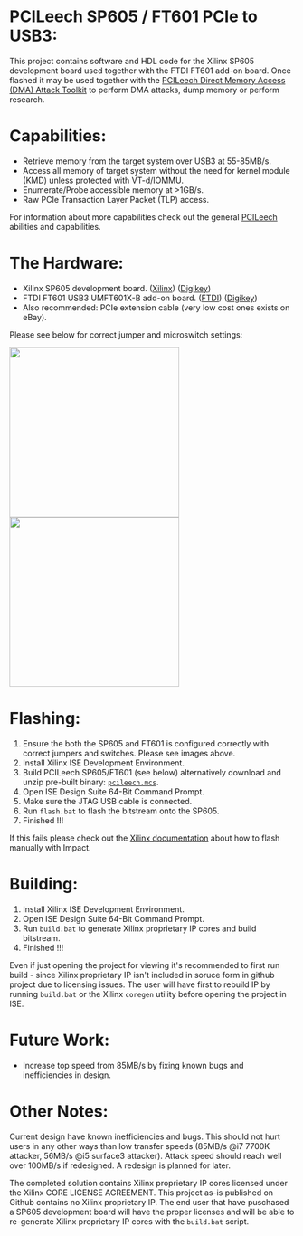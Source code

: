 PCILeech SP605 / FT601 PCIe to USB3:
=================
This project contains software and HDL code for the Xilinx SP605 development board used together with the FTDI FT601 add-on board.
Once flashed it may be used together with the [PCILeech Direct Memory Access (DMA) Attack Toolkit](https://github.com/ufrisk/pcileech/) to perform DMA attacks, dump memory or perform research.

Capabilities:
=================
* Retrieve memory from the target system over USB3 at 55-85MB/s.
* Access all memory of target system without the need for kernel module (KMD) unless protected with VT-d/IOMMU.
* Enumerate/Probe accessible memory at >1GB/s.
* Raw PCIe Transaction Layer Packet (TLP) access.

For information about more capabilities check out the general [PCILeech](https://github.com/ufrisk/pcileech/) abilities and capabilities.

The Hardware:
=================
* Xilinx SP605 development board. ([Xilinx](https://www.xilinx.com/products/boards-and-kits/ek-s6-sp605-g.html)) ([Digikey](https://www.digikey.com/product-detail/en/xilinx-inc/EK-S6-SP605-G/122-1605-ND/2175980))
* FTDI FT601 USB3 UMFT601X-B add-on board. ([FTDI](http://www.ftdichip.com/Products/Modules/SuperSpeedModules.htm)) ([Digikey](https://www.digikey.com/product-detail/en/ftdi-future-technology-devices-international-ltd/UMFT601X-B/768-1303-ND/6556764))
* Also recommended: PCIe extension cable (very low cost ones exists on eBay).

Please see below for correct jumper and microswitch settings:

<img src="https://gist.githubusercontent.com/ufrisk/c5ba7b360335a13bbac2515e5e7bb9d7/raw/d01be0e485fde5ba09d84be35ca2970038e18577/_gh_fpga_ft601.jpg" height="300"/><img src="https://gist.githubusercontent.com/ufrisk/c5ba7b360335a13bbac2515e5e7bb9d7/raw/d01be0e485fde5ba09d84be35ca2970038e18577/_gh_fpga_sp605.jpg" height="300"/>

Flashing:
=================
1) Ensure the both the SP605 and FT601 is configured correctly with correct jumpers and switches. Please see images above.
2) Install Xilinx ISE Development Environment.
3) Build PCILeech SP605/FT601 (see below) alternatively download and unzip pre-built binary: [`pcileech.mcs`](https://mega.nz/#!oLZ0lbZT!6LUpE9kXdteg7fQaJlTEViJpPOsVsrzdYnFfsuXceGA).
4) Open ISE Design Suite 64-Bit Command Prompt.
5) Make sure the JTAG USB cable is connected.
6) Run `flash.bat` to flash the bitstream onto the SP605.
7) Finished !!!

If this fails please check out the [Xilinx documentation](https://www.xilinx.com/support/documentation/boards_and_kits/sp605_PCIe_Gen1_x1_pdf_xtp065_13.4.pdf) about how to flash manually with Impact.

Building:
=================
1) Install Xilinx ISE Development Environment.
2) Open ISE Design Suite 64-Bit Command Prompt.
3) Run `build.bat` to generate Xilinx proprietary IP cores and build bitstream.
4) Finished !!!

Even if just opening the project for viewing it's recommended to first run build - since Xilinx proprietary IP isn't included in soruce form in github project due to licensing issues. The user will have first to rebuild IP by running `build.bat` or the Xilinx `coregen` utility before opening the project in ISE.

Future Work:
=================
* Increase top speed from 85MB/s by fixing known bugs and inefficiencies in design.

Other Notes:
=================
Current design have known inefficiencies and bugs. This should not hurt users in any other ways than low transfer speeds (85MB/s @i7 7700K attacker, 56MB/s @i5 surface3 attacker). Attack speed should reach well over 100MB/s if redesigned. A redesign is planned for later.

The completed solution contains Xilinx proprietary IP cores licensed under the Xilinx CORE LICENSE AGREEMENT. This project as-is published on Github contains no Xilinx proprietary IP. The end user that have puschased a SP605 development board will have the proper licenses and will be able to re-generate Xilinx proprietary IP cores with the `build.bat` script.
